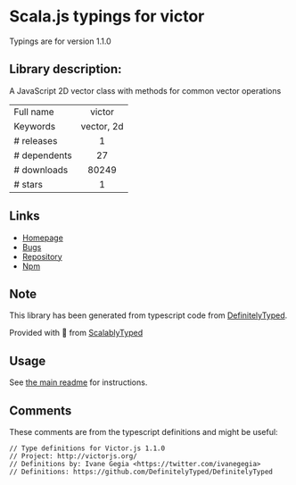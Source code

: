 
# Scala.js typings for victor

Typings are for version 1.1.0

## Library description:
A JavaScript 2D vector class with methods for common vector operations

|                    |                 |
| ------------------ | :-------------: |
| Full name          | victor |
| Keywords           | vector, 2d |
| # releases         | 1 |
| # dependents       | 27 |
| # downloads        | 80249 |
| # stars            | 1 |

## Links
- [Homepage](http://victorjs.org/)
- [Bugs](https://github.com/maxkueng/victor/issues)
- [Repository](https://github.com/maxkueng/victor)
- [Npm](https://www.npmjs.com/package/victor)
    


## Note
This library has been generated from typescript code from [DefinitelyTyped](https://definitelytyped.org).

Provided with :purple_heart: from [ScalablyTyped](https://github.com/oyvindberg/ScalablyTyped)

## Usage
See [the main readme](../../readme.md) for instructions.

## Comments

These comments are from the typescript definitions and might be useful:
```
// Type definitions for Victor.js 1.1.0
// Project: http://victorjs.org/
// Definitions by: Ivane Gegia <https://twitter.com/ivanegegia>
// Definitions: https://github.com/DefinitelyTyped/DefinitelyTyped

```

